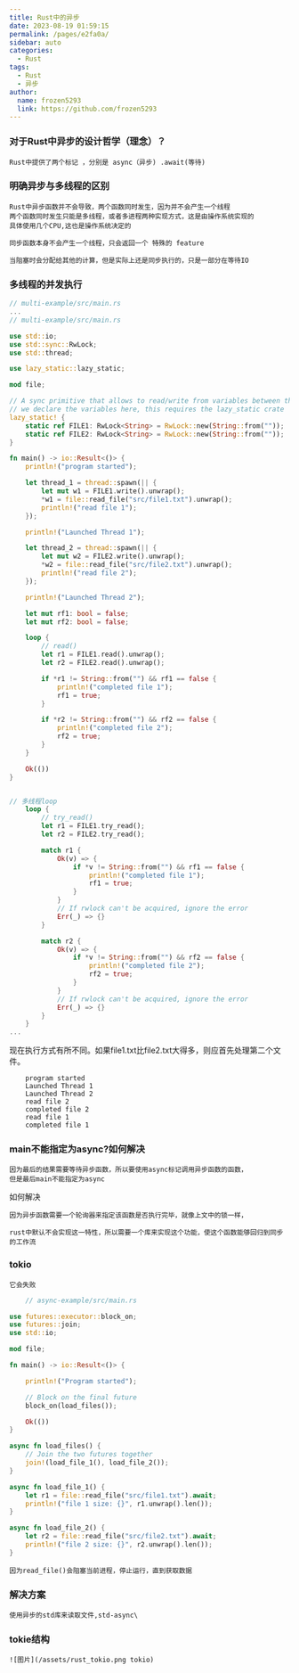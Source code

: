 ```yaml
---
title: Rust中的异步
date: 2023-08-19 01:59:15
permalink: /pages/e2fa0a/
sidebar: auto
categories:
  - Rust  
tags:
  - Rust
  - 异步
author: 
  name: frozen5293
  link: https://github.com/frozen5293
---
```



### 对于Rust中异步的设计哲学（理念）？

    Rust中提供了两个标记 ，分别是 async（异步) .await(等待)

### 明确异步与多线程的区别

    Rust中异步函数并不会导致，两个函数同时发生，因为并不会产生一个线程
    两个函数同时发生只能是多线程，或者多进程两种实现方式，这是由操作系统实现的
    具体使用几个CPU,这也是操作系统决定的

    同步函数本身不会产生一个线程，只会返回一个 特殊的 feature

    当阻塞时会分配给其他的计算，但是实际上还是同步执行的，只是一部分在等待IO

### 多线程的并发执行

```rust
// multi-example/src/main.rs
...
// multi-example/src/main.rs

use std::io;
use std::sync::RwLock;
use std::thread;

use lazy_static::lazy_static;

mod file;

// A sync primitive that allows to read/write from variables between threads.
// we declare the variables here, this requires the lazy_static crate
lazy_static! {
    static ref FILE1: RwLock<String> = RwLock::new(String::from(""));
    static ref FILE2: RwLock<String> = RwLock::new(String::from(""));
}

fn main() -> io::Result<()> {
    println!("program started");

    let thread_1 = thread::spawn(|| {
        let mut w1 = FILE1.write().unwrap();
        *w1 = file::read_file("src/file1.txt").unwrap();
        println!("read file 1");
    });

    println!("Launched Thread 1");

    let thread_2 = thread::spawn(|| {
        let mut w2 = FILE2.write().unwrap();
        *w2 = file::read_file("src/file2.txt").unwrap();
        println!("read file 2");
    });

    println!("Launched Thread 2");

    let mut rf1: bool = false;
    let mut rf2: bool = false;

    loop {
    	// read()
        let r1 = FILE1.read().unwrap();
        let r2 = FILE2.read().unwrap();

        if *r1 != String::from("") && rf1 == false {
            println!("completed file 1");
            rf1 = true;
        }

        if *r2 != String::from("") && rf2 == false {
            println!("completed file 2");
            rf2 = true;
        }
    }

    Ok(())
}


// 多线程loop
    loop {
    	// try_read()
        let r1 = FILE1.try_read();
        let r2 = FILE2.try_read();

        match r1 {
            Ok(v) => {
                if *v != String::from("") && rf1 == false {
                    println!("completed file 1");
                    rf1 = true;
                }
            }
            // If rwlock can't be acquired, ignore the error
            Err(_) => {}
        }

        match r2 {
            Ok(v) => {
                if *v != String::from("") && rf2 == false {
                    println!("completed file 2");
                    rf2 = true;
                }
            }
            // If rwlock can't be acquired, ignore the error
            Err(_) => {}
        }
    }
...
```
现在执行方式有所不同。如果file1.txt比file2.txt大得多，则应首先处理第二个文件。

```text
    program started
    Launched Thread 1
    Launched Thread 2
    read file 2
    completed file 2
    read file 1
    completed file 1
```

### main不能指定为async?如何解决

    因为最后的结果需要等待异步函数，所以要使用async标记调用异步函数的函数，
    但是最后main不能指定为async

如何解决

    因为异步函数需要一个轮询器来指定该函数是否执行完毕，就像上文中的锁一样，
    
    rust中默认不会实现这一特性，所以需要一个库来实现这个功能，使这个函数能够回归到同步的工作流

### tokio

    它会失败

```rust
    // async-example/src/main.rs

use futures::executor::block_on;
use futures::join;
use std::io;

mod file;

fn main() -> io::Result<()> {

    println!("Program started");

    // Block on the final future
    block_on(load_files());

    Ok(())
}

async fn load_files() {
    // Join the two futures together
    join!(load_file_1(), load_file_2());
}

async fn load_file_1() {
    let r1 = file::read_file("src/file1.txt").await;
    println!("file 1 size: {}", r1.unwrap().len());
}

async fn load_file_2() {
    let r2 = file::read_file("src/file2.txt").await;
    println!("file 2 size: {}", r2.unwrap().len());
}
```

    因为read_file()会阻塞当前进程，停止运行，直到获取数据

### 解决方案

    使用异步的std库来读取文件,std-async\
### tokie结构
    ![图片](/assets/rust_tokio.png tokio)